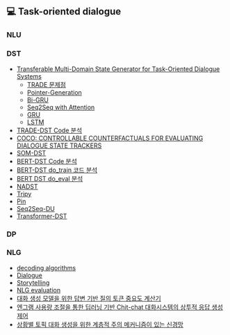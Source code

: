 
## 💻 Task-oriented dialogue

### NLU

### DST

* [Transferable Multi-Domain State Generator for Task-Oriented Dialogue Systems](https://www.notion.so/Transferable-Multi-Domain-State-Generator-for-Task-Oriented-Dialogue-Systems-6cf53ee25e8b4c3a95777644b8789609)
  * [TRADE 문제점](https://www.notion.so/TRADE-5cc7ba7e5ee143b3a680898801ad9054)
  * [Pointer-Generation]()
  * [Bi-GRU]() 
  * [Seq2Seq with Attention]()
  * [GRU]()
  * [LSTM](https://www.notion.so/Long-Short-term-Memory-77730ad156c34a938f50886bb078243b)
* [TRADE-DST Code 분석](https://www.notion.so/Paper-6de5ddc307d34c0da59728025c2d80d3)
* [COCO: CONTROLLABLE COUNTERFACTUALS FOR EVALUATING DIALOGUE STATE TRACKERS]()
* [SOM-DST]()
* [BERT-DST Code 분석]()
* [BERT-DST do_train 코드 분석](https://github.com/jinsusong/TOD/blob/main/BERT_DST_pytorch.ipynb)
* [BERT DST do_eval 분석](https://github.com/jinsusong/TOD/blob/main/BERT_DST_Eval.ipynb)
* [NADST]()
* [Tripy]()
* [Pin](.)
* [Seq2Seq-DU]()
* [Transformer-DST]()

### DP

### NLG
* [decoding algorithms]()
* [Dialogue]()
* [Storytelling]()
* [NLG evaluation ]()
* [대화 생성 모델을 위한 답변 기반 질의 토큰 중요도 계산기 ]()
* [엔그램 사용량 조절을 통한 딥러닝 기반 Chit-chat 대화시스템의 상투적 응답 생성 제어]()
* [상황별 토픽 대화 생성을 위한 계층적 주의 메커니즘이 있는 신경망]()
